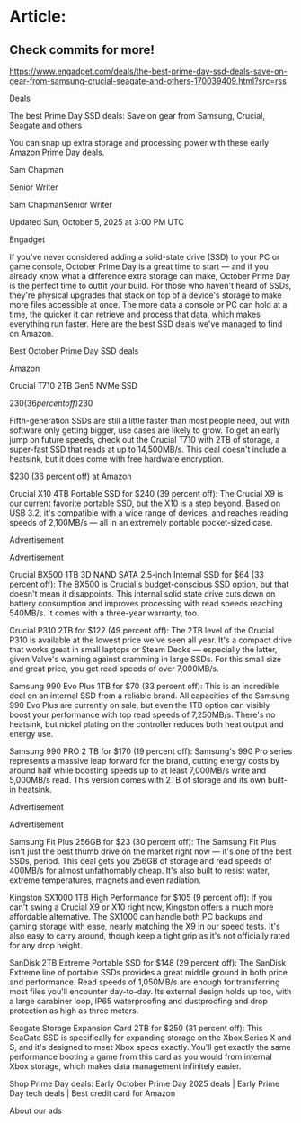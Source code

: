 # Article:

## Check commits for more!
https://www.engadget.com/deals/the-best-prime-day-ssd-deals-save-on-gear-from-samsung-crucial-seagate-and-others-170039409.html?src=rss

Deals

The best Prime Day SSD deals: Save on gear from Samsung, Crucial, Seagate and others

You can snap up extra storage and processing power with these early Amazon Prime Day deals.

Sam Chapman

Senior Writer

Sam ChapmanSenior Writer

Updated Sun, October 5, 2025 at 3:00 PM UTC

Engadget

If you've never considered adding a solid-state drive (SSD) to your PC or game console, October Prime Day is a great time to start — and if you already know what a difference extra storage can make, October Prime Day is the perfect time to outfit your build. For those who haven't heard of SSDs, they're physical upgrades that stack on top of a device's storage to make more files accessible at once. The more data a console or PC can hold at a time, the quicker it can retrieve and process that data, which makes everything run faster. Here are the best SSD deals we've managed to find on Amazon.

Best October Prime Day SSD deals

Amazon

Crucial T710 2TB Gen5 NVMe SSD

$230 (36 percent off)$230

Fifth-generation SSDs are still a little faster than most people need, but with software only getting bigger, use cases are likely to grow. To get an early jump on future speeds, check out the Crucial T710 with 2TB of storage, a super-fast SSD that reads at up to 14,500MB/s. This deal doesn't include a heatsink, but it does come with free hardware encryption.

$230 (36 percent off) at Amazon

Crucial X10 4TB Portable SSD for $240 (39 percent off): The Crucial X9 is our current favorite portable SSD, but the X10 is a step beyond. Based on USB 3.2, it's compatible with a wide range of devices, and reaches reading speeds of 2,100MB/s — all in an extremely portable pocket-sized case.

Advertisement

Advertisement

Crucial BX500 1TB 3D NAND SATA 2.5-inch Internal SSD for $64 (33 percent off): The BX500 is Crucial's budget-conscious SSD option, but that doesn't mean it disappoints. This internal solid state drive cuts down on battery consumption and improves processing with read speeds reaching 540MB/s. It comes with a three-year warranty, too.

Crucial P310 2TB for $122 (49 percent off): The 2TB level of the Crucial P310 is available at the lowest price we've seen all year. It's a compact drive that works great in small laptops or Steam Decks — especially the latter, given Valve's warning against cramming in large SSDs. For this small size and great price, you get read speeds of over 7,000MB/s.

Samsung 990 Evo Plus 1TB for $70 (33 percent off): This is an incredible deal on an internal SSD from a reliable brand. All capacities of the Samsung 990 Evo Plus are currently on sale, but even the 1TB option can visibly boost your performance with top read speeds of 7,250MB/s. There's no heatsink, but nickel plating on the controller reduces both heat output and energy use.

Samsung 990 PRO 2 TB for $170 (19 percent off): Samsung's 990 Pro series represents a massive leap forward for the brand, cutting energy costs by around half while boosting speeds up to at least 7,000MB/s write and 5,000MB/s read. This version comes with 2TB of storage and its own built-in heatsink.

Advertisement

Advertisement

Samsung Fit Plus 256GB for $23 (30 percent off): The Samsung Fit Plus isn't just the best thumb drive on the market right now — it's one of the best SSDs, period. This deal gets you 256GB of storage and read speeds of 400MB/s for almost unfathomably cheap. It's also built to resist water, extreme temperatures, magnets and even radiation.

Kingston SX1000 1TB High Performance for $105 (9 percent off): If you can't swing a Crucial X9 or X10 right now, Kingston offers a much more affordable alternative. The SX1000 can handle both PC backups and gaming storage with ease, nearly matching the X9 in our speed tests. It's also easy to carry around, though keep a tight grip as it's not officially rated for any drop height.

SanDisk 2TB Extreme Portable SSD for $148 (29 percent off): The SanDisk Extreme line of portable SSDs provides a great middle ground in both price and performance. Read speeds of 1,050MB/s are enough for transferring most files you'll encounter day-to-day. Its external design holds up too, with a large carabiner loop, IP65 waterproofing and dustproofing and drop protection as high as three meters.

Seagate Storage Expansion Card 2TB for $250 (31 percent off): This SeaGate SSD is specifically for expanding storage on the Xbox Series X and S, and it's designed to meet Xbox specs exactly. You'll get exactly the same performance booting a game from this card as you would from internal Xbox storage, which makes data management infinitely easier.

Shop Prime Day deals: Early October Prime Day 2025 deals | Early Prime Day tech deals | Best credit card for Amazon

About our ads